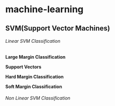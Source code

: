 # machine-learning

## SVM(Support Vector Machines)

###### Linear SVM Classification

**Large Margin Classification**

**Support Vectors**

**Hard Margin Classification**

**Soft Margin Classification**

###### Non Linear SVM Classification
